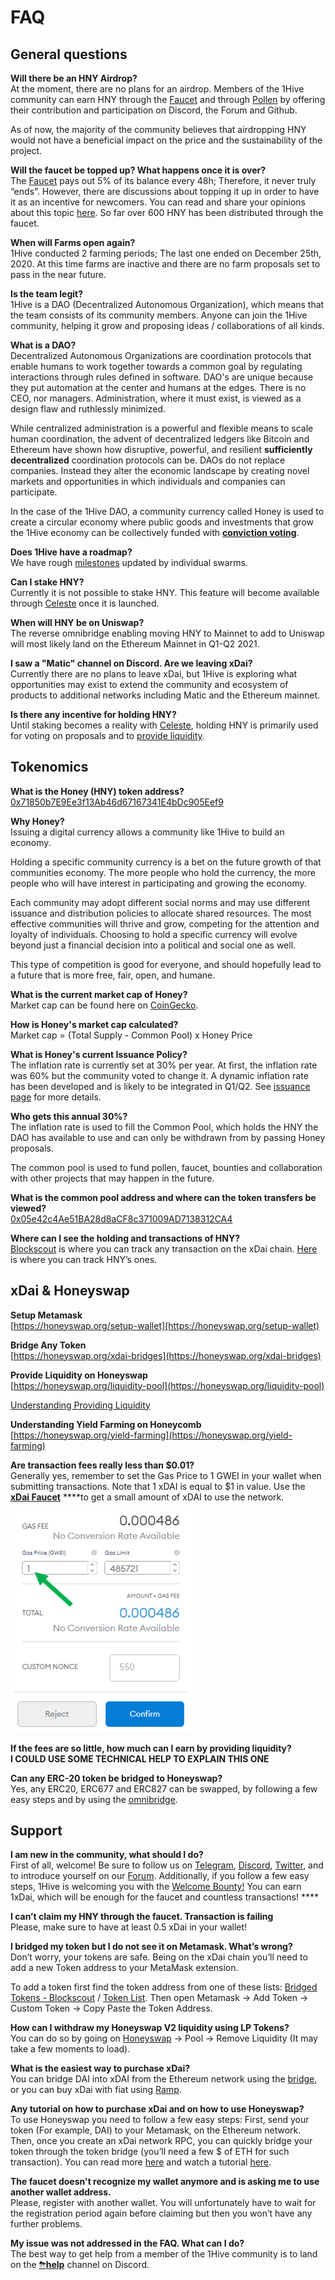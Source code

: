 # FAQ

## General questions

**Will there be an HNY Airdrop?**  
At the moment, there are no plans for an airdrop. Members of the 1Hive community can earn HNY through the [Faucet](https://faucet.1hive.org/#/) and through [Pollen](https://1hive.gitbook.io/1hive/getting-started/pollen) by offering their contribution and participation on Discord, the Forum and Github.

As of now, the majority of the community believes that airdropping HNY would not have a beneficial impact on the price and the sustainability of the project.

**Will the faucet be topped up? What happens once it is over?**  
The [Faucet](https://faucet.1hive.org/#/) pays out 5% of its balance every 48h; Therefore, it never truly “ends”. However, there are discussions about topping it up in order to have it as an incentive for newcomers. You can read and share your opinions about this topic [here](https://forum.1hive.org/t/temporarily-suspend-the-faucet/1580/2). So far over 600 HNY has been distributed through the faucet.

**When will Farms open again?**  
1Hive conducted 2 farming periods; The last one ended on December 25th, 2020. At this time farms are inactive and there are no farm proposals set to pass in the near future.

**Is the team legit?**   
1Hive is a DAO \(Decentralized Autonomous Organization\), which means that the team consists of its community members. Anyone can join the 1Hive community, helping it grow and proposing ideas / collaborations of all kinds.

**What is a DAO?**  
Decentralized Autonomous Organizations are coordination protocols that enable humans to work together towards a common goal by regulating interactions through rules defined in software. DAO's are unique because they put automation at the center and humans at the edges. There is no CEO, nor managers. Administration, where it must exist, is viewed as a design flaw and ruthlessly minimized.

While centralized administration is a powerful and flexible means to scale human coordination, the advent of decentralized ledgers like Bitcoin and Ethereum have shown how disruptive, powerful, and resilient **sufficiently decentralized** coordination protocols can be. DAOs do not replace companies. Instead they alter the economic landscape by creating novel markets and opportunities in which individuals and companies can participate.

In the case of the 1Hive DAO, a community currency called Honey is used to create a circular economy where public goods and investments that grow the 1Hive economy can be collectively funded with [**conviction voting**](../projects/honey/).

**Does 1Hive have a roadmap?**  
We have rough [milestones](../projects/milestones.md) updated by individual swarms.

**Can I stake HNY?**  
Currently it is not possible to stake HNY. This feature will become available through [Celeste](https://1hive.gitbook.io/1hive/projects/celeste) once it is launched.

**When will HNY be on Uniswap?**   
The reverse omnibridge enabling moving HNY to Mainnet to add to Uniswap will most likely land on the Ethereum Mainnet in Q1-Q2 2021.

**I saw a "Matic" channel on Discord. Are we leaving xDai?**   
Currently there are no plans to leave xDai, but 1Hive is exploring what opportunities may exist to extend the community and ecosystem of products to additional networks including Matic and the Ethereum mainnet.

**Is there any incentive for holding HNY?**  
Until staking becomes a reality with [Celeste](https://1hive.gitbook.io/1hive/projects/celeste), holding HNY is primarily used for voting on proposals and to [provide liquidity](https://link.medium.com/Zb26x6KQWcb).

## Tokenomics

**What is the Honey \(HNY\) token address?**  
[0x71850b7E9Ee3f13Ab46d67167341E4bDc905Eef9](https://blockscout.com/poa/xdai/tokens/0x71850b7E9Ee3f13Ab46d67167341E4bDc905Eef9/)

**Why Honey?**  
Issuing a digital currency allows a community like 1Hive to build an economy.

Holding a specific community currency is a bet on the future growth of that communities economy. The more people who hold the currency, the more people who will have interest in participating and growing the economy.

Each community may adopt different social norms and may use different issuance and distribution policies to allocate shared resources. The most effective communities will thrive and grow, competing for the attention and loyalty of individuals. Choosing to hold a specific currency will evolve beyond just a financial decision into a political and social one as well.

This type of competition is good for everyone, and should hopefully lead to a future that is more free, fair, open, and humane.

**What is the current market cap of Honey?**  
Market cap can be found here on [CoinGecko](https://www.coingecko.com/en/coins/honey). 

**How is Honey's market cap calculated?**  
Market cap = \(Total Supply - Common Pool\) x Honey Price 

**What is Honey's current Issuance Policy?**  
The inflation rate is currently set at 30% per year. At first, the inflation rate was 60% but the community voted to change it. A dynamic inflation rate has been developed and is likely to be integrated in Q1/Q2. See [issuance page](../projects/honey/issuance.md) for more details.

**Who gets this annual 30%?**  
The inflation rate is used to fill the Common Pool, which holds the HNY the DAO has available to use and can only be withdrawn from by passing Honey proposals.

The common pool is used to fund pollen, faucet, bounties and collaboration with other projects that may happen in the future. 

**What is the common pool address and where can the token transfers be viewed?**  
[0x05e42c4Ae51BA28d8aCF8c371009AD7138312CA4](https://blockscout.com/poa/xdai/address/0x05e42c4Ae51BA28d8aCF8c371009AD7138312CA4/token-transfers)

**Where can I  see the holding and transactions of HNY?**  
[Blockscout](https://blockscout.com/poa/xdai/) is where you can track any transaction on the xDai chain. [Here](https://blockscout.com/poa/xdai/address/0x71850b7E9Ee3f13Ab46d67167341E4bDc905Eef9/transactions) is where you can track HNY’s ones.

## xDai & Honeyswap

**Setup Metamask**  
[https://honeyswap.org/setup-wallet](https://honeyswap.org/setup-wallet)

**Bridge Any Token**  
[https://honeyswap.org/xdai-bridges](https://honeyswap.org/xdai-bridges)

**Provide Liquidity on Honeyswap**  
[https://honeyswap.org/liquidity-pool](https://honeyswap.org/liquidity-pool)

[Understanding Providing Liquidity](https://1hive.gitbook.io/1hive/projects/honeyswap/for-liquidity-providers)

**Understanding Yield Farming on Honeycomb**  
[https://honeyswap.org/yield-farming](https://honeyswap.org/yield-farming)

**Are transaction fees really less than $0.01?**   
Generally yes, remember to set the Gas Price to 1 GWEI in your wallet when submitting transactions. Note that 1 xDAI is equal to $1 in value. Use the [**xDai Faucet**](https://xdai-faucet.top/) ****to get a small amount of xDAI to use the network.

![](../.gitbook/assets/image%20%289%29.png)

**If the fees are so little, how much can I earn by providing liquidity?   
I COULD USE SOME TECHNICAL HELP TO EXPLAIN THIS ONE**

**Can any ERC-20 token be bridged to Honeyswap?**   
Yes, any ERC20, ERC677 and ERC827 can be swapped, by following a few easy steps and by using the [omnibridge](https://omni.xdaichain.com/).

## Support

**I am new in the community, what should I do?**  
First of all, welcome! Be sure to follow us on [Telegram](https://t.me/honeyswapDEX), [Discord](https://discord.com/invite/xTZjbRjc8t), [Twitter](https://twitter.com/Honeyswap), and to introduce yourself on our [Forum](https://forum.1hive.org/t/introduce-yourself-to-1hive-thread/130/7). Additionally, if you follow a few easy steps, 1Hive is welcoming you with the [Welcome Bounty!](https://docs.google.com/forms/d/e/1FAIpQLSdP3pTX_BLKqLCmkC84YyDj8PVK5wfOSSaym93SJj5KX6RP2w/viewform) You can earn 1xDai, which will be enough for the faucet and countless transactions! ****

**I can’t claim my HNY through the faucet. Transaction is failing**  
Please, make sure to have at least 0.5 xDai in your wallet! 

**I bridged my token but I do not see it on Metamask. What’s wrong?**  
Don’t worry, your tokens are safe. Being on the xDai chain you’ll need to add a new Token address to your MetaMask extension.

To add a token first find the token address from one of these lists:  [Bridged Tokens - Blockscout](https://blockscout.com/poa/xdai/bridged-tokens) / [Token List](https://tokenlists.org/token-list?url=https://tokens.honeyswap.org). Then open Metamask -&gt; Add Token -&gt; Custom Token -&gt; Copy Paste the Token Address.

**How can I withdraw my Honeyswap V2 liquidity using LP Tokens?**  
You can do so by going on [Honeyswap](https://app.honeyswap.org/#/swap) → Pool → Remove Liquidity \(It may take a few moments to load\).

**What is the easiest way to purchase xDai?**  
You can bridge DAI into xDAI from the Ethereum network using the [bridge](https://dai-bridge.poa.network/), or you can buy xDai with fiat using [Ramp](https://ramp.network/buy/?swapAsset=XDAI).

**Any tutorial on how to purchase xDai and on how to use Honeyswap?**  
To use Honeyswap you need to follow a few easy steps: First, send your token \(For example, DAI\) to your Metamask, on the Ethereum network. Then, once you create an xDai network RPC, you can quickly bridge your token through the token bridge \(you’ll need a few $ of ETH for such transaction\). You can read more [here](https://medium.com/honeyswap/introducing-honeyswap-fa34b24e6978) and watch a tutorial [here](https://forum.1hive.org/t/1hive-101-beeginner-video-tutorials/217?u=jasper).

**The faucet doesn't recognize my wallet anymore and is asking me to use another wallet address.**  
Please, register with another wallet. You will unfortunately have to wait for the registration period again before claiming but then you won’t have any further problems.

**My issue was not addressed in the FAQ. What can I do?**  
The best way to get help from a member of the 1Hive community is to land on the [⛈**help**](https://discord.gg/3AjG7XvRJZ) channel on Discord.

